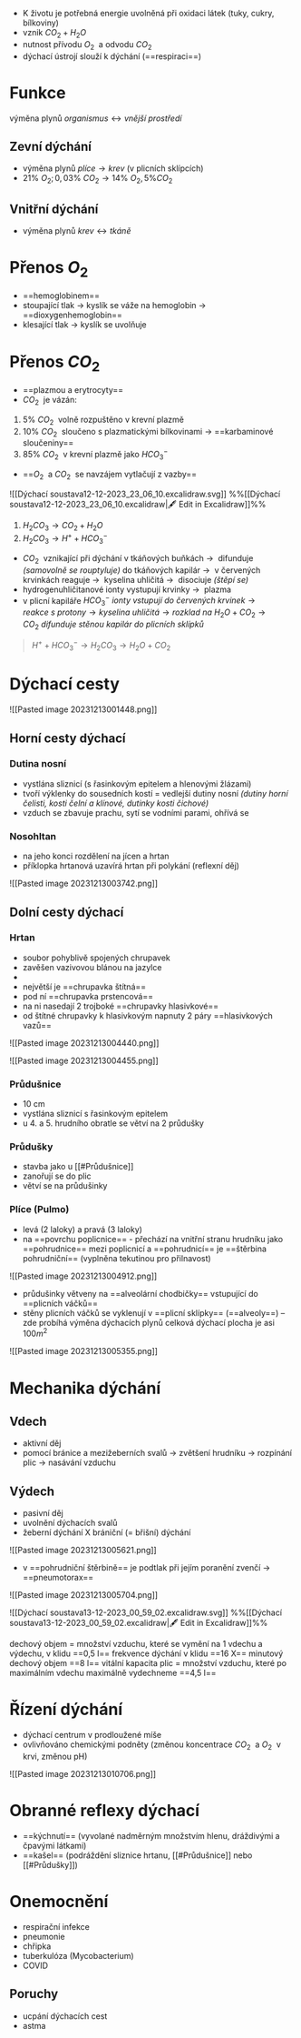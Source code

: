 - K životu je potřebná energie uvolněná při oxidaci látek (tuky, cukry, bílkoviny)
- vznik ${CO_2 + H_2O\ }$
- nutnost přívodu ${O_2\ }$ a odvodu $CO_2$
- dýchací ústrojí slouží k dýchání (==respiraci==)
# Funkce
výměna plynů $organismus \longleftrightarrow vnější \ prostředí$

## Zevní dýchání
- výměna plynů $plíce \longrightarrow krev$ (v plicních sklípcích)
- $21 \% \ O_2; 0,03\% \ CO_2 \longrightarrow 14\% \ O_2, 5\% CO_2$
## Vnitřní dýchání
- výměna plynů $krev \longleftrightarrow tkáně$
# Přenos $O_2$
- ==hemoglobinem==
- stoupající tlak $\longrightarrow$ kyslík se váže na hemoglobin $\longrightarrow$ ==dioxygenhemoglobin==
-  klesající tlak $\longrightarrow$ kyslík se uvolňuje
# Přenos $CO_2$
- ==plazmou a erytrocyty==
- ${CO_2\ }$ je vázán:
1. ${5\% \ CO_2\ }$ volně rozpuštěno v krevní plazmě
2. ${10\% \ CO_2\ }$ sloučeno s plazmatickými bílkovinami $\longrightarrow$ ==karbaminové sloučeniny==
3. ${85\% \ CO_2\ }$ v krevní plazmě jako $HCO_3^-$
- ==${O_2\ }$ a ${CO_2\ }$ se navzájem vytlačují z vazby==

![[Dýchací soustava12-12-2023_23_06_10.excalidraw.svg]]
%%[[Dýchací soustava12-12-2023_23_06_10.excalidraw|🖋 Edit in Excalidraw]]%%

1. ${H_2CO_3 \longrightarrow CO_2+H_2O\ }$
2. ${H_2CO_3 \longrightarrow H^+ + HCO_3^-\ }$

- ${CO_2\ }$ vznikající při dýchání v tkáňových buňkách ${\longrightarrow\ }$ difunduje _(samovolně se rouptyluje)_ do tkáňových kapilár ${\longrightarrow\ }$ v červených krvinkách reaguje ${\longrightarrow\ }$  kyselina uhličitá ${\longrightarrow\ }$ disociuje _(štěpí se)_
- hydrogenuhličitanové ionty vystupují krvinky ${\longrightarrow\ }$ plazma
- v plicní kapiláře  ${HCO_3^-\ ionty\ vstupují\ do \ červených\ krvinek \longrightarrow reakce\ s\ protony \longrightarrow kyselina\ uhličitá \longrightarrow rozklad\ na\ H_2O + CO_2 \longrightarrow CO_2\ difunduje\ stěnou\ kapilár\ do\ plicních\ sklípků \ }$ 

>${H^++HCO_3^- \longrightarrow H_2CO_3\longrightarrow H_2O + CO_2\ }$

# Dýchací cesty

![[Pasted image 20231213001448.png]]

## Horní cesty dýchací
### Dutina nosní
- vystlána sliznicí (s řasinkovým epitelem a hlenovými žlázami)
- tvoří výklenky do sousedních kostí = vedlejší dutiny nosní _(dutiny horní čelisti, kosti čelní a klínové, dutinky kosti čichové)_
- vzduch se zbavuje prachu, sytí se vodními parami, ohřívá se
### Nosohltan
- na jeho konci rozdělení na jícen a hrtan
- příklopka hrtanová uzavírá hrtan při polykání (reflexní děj)

![[Pasted image 20231213003742.png]]

## Dolní cesty dýchací
### Hrtan
- soubor pohyblivě spojených chrupavek
- zavěšen vazivovou blánou na jazylce
- 
- největší je ==chrupavka štítná==
- pod ní ==chrupavka prstencová==
- na ni nasedají 2 trojboké ==chrupavky hlasivkové==
- od štítné chrupavky k hlasivkovým napnuty 2 páry ==hlasivkových vazů==

![[Pasted image 20231213004440.png]]

![[Pasted image 20231213004455.png]]

### Průdušnice
- 10 cm
- vystlána sliznicí s řasinkovým epitelem
- u 4. a 5. hrudního obratle se větví na 2 průdušky
### Průdušky
- stavba jako u [[#Průdušnice]]
- zanořují se do plic
- větví se na průdušinky
### Plíce (Pulmo)
- levá (2 laloky) a pravá (3 laloky)
- na ==povrchu poplicnice== - přechází  na vnitřní stranu hrudníku jako ==pohrudnice==
mezi poplicnicí a ==pohrudnicí== je ==štěrbina pohrudniční== (vyplněna tekutinou pro přilnavost)

![[Pasted image 20231213004912.png]]

- průdušinky větveny na ==alveolární chodbičky== vstupující do ==plicních váčků==
- stěny plicních váčků se vyklenují v ==plicní sklípky== (==alveoly==) – zde probíhá výměna dýchacích plynů
celková dýchací plocha je asi $100 m^2$

![[Pasted image 20231213005355.png]]

# Mechanika dýchání
## Vdech
- aktivní děj
- pomocí bránice a mezižeberních svalů $\longrightarrow$ zvětšení hrudníku $\longrightarrow$  rozpínání plic $\longrightarrow$ nasávání vzduchu

## Výdech
- pasivní děj
- uvolnění dýchacích svalů
- žeberní dýchání X brániční (= břišní) dýchání

![[Pasted image 20231213005621.png]]

- v ==pohrudniční štěrbině== je podtlak
při jejím poranění zvenčí $\longrightarrow$ ==pneumotorax==

![[Pasted image 20231213005704.png]]


![[Dýchací soustava13-12-2023_00_59_02.excalidraw.svg]]
%%[[Dýchací soustava13-12-2023_00_59_02.excalidraw|🖋 Edit in Excalidraw]]%%

 dechový objem = množství vzduchu, které se vymění na 1 vdechu a výdechu, v klidu  ==0,5 l==
frekvence dýchání v klidu ==16 X==
minutový dechový objem ==8 l==
vitální kapacita plic = množství vzduchu, které po maximálním vdechu maximálně vydechneme ==4,5 l==

# Řízení dýchání
- dýchací centrum v prodloužené míše
- ovlivňováno chemickými podněty (změnou koncentrace ${CO_2\ }$ a ${O_2\ }$ v krvi, změnou pH)

![[Pasted image 20231213010706.png]]

# Obranné reflexy dýchací
- ==kýchnutí== (vyvolané nadměrným množstvím hlenu, dráždivými a čpavými 
látkami)
- ==kašel== (podráždění sliznice hrtanu, [[#Průdušnice]] nebo [[#Průdušky]])

# Onemocnění

- respirační infekce
- pneumonie
- chřipka
- tuberkulóza (Mycobacterium)
- COVID
## Poruchy
- ucpání dýchacích cest
- astma